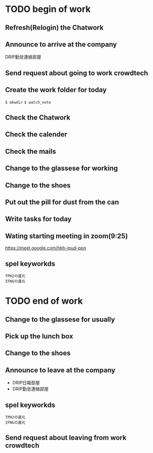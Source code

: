 # TODO begin of work
## Refresh(Relogin) the Chatwork
## Announce to arrive at the company
DRIP勤怠連絡部屋
## Send request about going to work crowdtech
## Create the work folder for today
`$ mkwdir`
`$ watch_note`
## Check the Chatwork
## Check the calender
## Check the mails
## Change to the glassese for working
## Change to the shoes
## Put out the pill for dust from the can
## Write tasks for today
## Wating starting meeting in zoom(9:25)
https://meet.google.com/hbh-ipud-ppn
## spel keyworkds
```
TPH2の還元
IFNGの還元
```

# TODO end of work
## Change to the glassese for usually
## Pick up the lunch box
## Change to the shoes
## Announce to leave at the company
* DRIP日報部屋
* DRIP勤怠連絡部屋

## spel keyworkds
```
TPH2の還元
IFNGの還元
```
## Send request about leaving from work crowdtech
